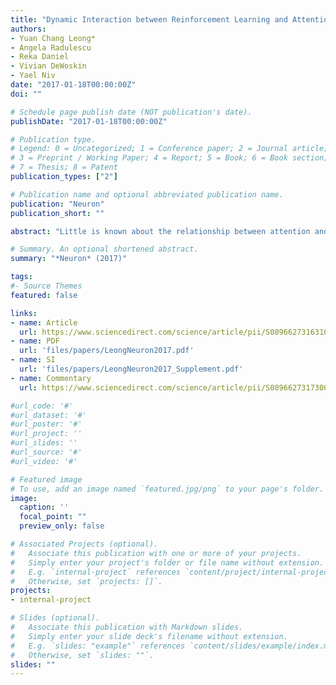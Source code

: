 ```yaml
---
title: "Dynamic Interaction between Reinforcement Learning and Attention in Multidimensional Environments"
authors: 
- Yuan Chang Leong*
- Angela Radulescu
- Reka Daniel
- Vivian DeWoskin
- Yael Niv
date: "2017-01-18T00:00:00Z"
doi: ""

# Schedule page publish date (NOT publication's date).
publishDate: "2017-01-18T00:00:00Z"

# Publication type.
# Legend: 0 = Uncategorized; 1 = Conference paper; 2 = Journal article;
# 3 = Preprint / Working Paper; 4 = Report; 5 = Book; 6 = Book section;
# 7 = Thesis; 8 = Patent
publication_types: ["2"]

# Publication name and optional abbreviated publication name.
publication: "Neuron"
publication_short: ""

abstract: "Little is known about the relationship between attention and learning during decision making. Using eye tracking and multivariate pattern analysis of fMRI data, we measured participants' dimensional attention as they performed a trial-and-error learning task in which only one of three stimulus dimensions was relevant for reward at any given time. Analysis of participants' choices revealed that attention biased both value computation during choice and value update during learning. Value signals in the ventromedial prefrontal cortex and prediction errors in the striatum were similarly biased by attention. In turn, participants' focus of attention was dynamically modulated by ongoing learning. Attentional switches across dimensions correlated with activity in a frontoparietal attention network, which showed enhanced connectivity with the ventromedial prefrontal cortex between switches. Our results suggest a bidirectional interaction between attention and learning: attention constrains learning to relevant dimensions of the environment, while we learn what to attend to via trial and error."

# Summary. An optional shortened abstract.
summary: "*Neuron* (2017)"

tags:
#- Source Themes
featured: false

links:
- name: Article 
  url: https://www.sciencedirect.com/science/article/pii/S089662731631039X
- name: PDF
  url: 'files/papers/LeongNeuron2017.pdf'
- name: SI
  url: 'files/papers/LeongNeuron2017_Supplement.pdf'
- name: Commentary
  url: https://www.sciencedirect.com/science/article/pii/S0896627317300065

#url_code: '#'
#url_dataset: '#'
#url_poster: '#'
#url_project: ''
#url_slides: ''
#url_source: '#'
#url_video: '#'

# Featured image
# To use, add an image named `featured.jpg/png` to your page's folder. 
image:
  caption: ''
  focal_point: ""
  preview_only: false

# Associated Projects (optional).
#   Associate this publication with one or more of your projects.
#   Simply enter your project's folder or file name without extension.
#   E.g. `internal-project` references `content/project/internal-project/index.md`.
#   Otherwise, set `projects: []`.
projects:
- internal-project

# Slides (optional).
#   Associate this publication with Markdown slides.
#   Simply enter your slide deck's filename without extension.
#   E.g. `slides: "example"` references `content/slides/example/index.md`.
#   Otherwise, set `slides: ""`.
slides: ""
---
```

